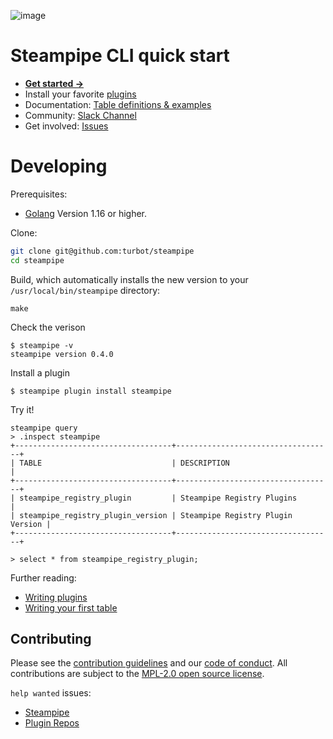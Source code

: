 ![image](https://steampipe.io/images/steampipe-social-preview-4.png)

# Steampipe CLI quick start

* **[Get started →](https://steampipe.io/downloads)**
* Install your favorite [plugins](https://hub.steampipe.io/plugins)
* Documentation: [Table definitions & examples](https://steampipe.io/docs)
* Community: [Slack Channel](https://join.slack.com/t/steampipe/shared_invite/zt-oij778tv-lYyRTWOTMQYBVAbtPSWs3g)
* Get involved: [Issues](https://github.com/turbot/steampipe/issues)

# Developing

Prerequisites:
- [Golang](https://golang.org/doc/install) Version 1.16 or higher.

Clone:

```sh
git clone git@github.com:turbot/steampipe
cd steampipe
```

Build, which automatically installs the new version to your `/usr/local/bin/steampipe` directory:
```
make
```

Check the verison
```
$ steampipe -v
steampipe version 0.4.0
```

Install a plugin
```
$ steampipe plugin install steampipe
```

Try it!
```
steampipe query
> .inspect steampipe
+-----------------------------------+-----------------------------------+
| TABLE                             | DESCRIPTION                       |
+-----------------------------------+-----------------------------------+
| steampipe_registry_plugin         | Steampipe Registry Plugins        |
| steampipe_registry_plugin_version | Steampipe Registry Plugin Version |
+-----------------------------------+-----------------------------------+

> select * from steampipe_registry_plugin;
```

Further reading:
* [Writing plugins](https://steampipe.io/docs/develop/writing-plugins)
* [Writing your first table](https://steampipe.io/docs/develop/writing-your-first-table)

## Contributing

Please see the [contribution guidelines](https://github.com/turbot/steampipe/blob/main/CONTRIBUTING.md) and our [code of conduct](https://github.com/turbot/steampipe/blob/main/CODE_OF_CONDUCT.md). All contributions are subject to the [MPL-2.0 open source license](https://github.com/turbot/steampipe-plugin-shodan/blob/main/LICENSE).

`help wanted` issues:
- [Steampipe](https://github.com/turbot/steampipe/labels/help%20wanted)
- [Plugin Repos](https://github.com/topics/steampipe-plugin)
